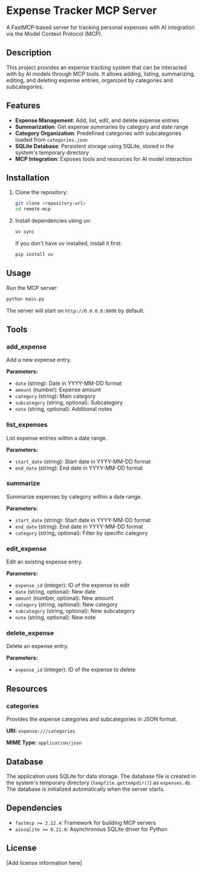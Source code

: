 # Expense Tracker MCP Server

A FastMCP-based server for tracking personal expenses with AI integration via the Model Context Protocol (MCP).

## Description

This project provides an expense tracking system that can be interacted with by AI models through MCP tools. It allows adding, listing, summarizing, editing, and deleting expense entries, organized by categories and subcategories.

## Features

- **Expense Management**: Add, list, edit, and delete expense entries
- **Summarization**: Get expense summaries by category and date range
- **Category Organization**: Predefined categories with subcategories loaded from `categories.json`
- **SQLite Database**: Persistent storage using SQLite, stored in the system's temporary directory
- **MCP Integration**: Exposes tools and resources for AI model interaction

## Installation

1. Clone the repository:

   ```bash
   git clone <repository-url>
   cd remote-mcp
   ```

2. Install dependencies using uv:

   ```bash
   uv sync
   ```

   If you don't have uv installed, install it first:

   ```bash
   pip install uv
   ```

## Usage

Run the MCP server:

```bash
python main.py
```

The server will start on `http://0.0.0.0:8000` by default.

## Tools

### add_expense

Add a new expense entry.

**Parameters:**

- `date` (string): Date in YYYY-MM-DD format
- `amount` (number): Expense amount
- `category` (string): Main category
- `subcategory` (string, optional): Subcategory
- `note` (string, optional): Additional notes

### list_expenses

List expense entries within a date range.

**Parameters:**

- `start_date` (string): Start date in YYYY-MM-DD format
- `end_date` (string): End date in YYYY-MM-DD format

### summarize

Summarize expenses by category within a date range.

**Parameters:**

- `start_date` (string): Start date in YYYY-MM-DD format
- `end_date` (string): End date in YYYY-MM-DD format
- `category` (string, optional): Filter by specific category

### edit_expense

Edit an existing expense entry.

**Parameters:**

- `expense_id` (integer): ID of the expense to edit
- `date` (string, optional): New date
- `amount` (number, optional): New amount
- `category` (string, optional): New category
- `subcategory` (string, optional): New subcategory
- `note` (string, optional): New note

### delete_expense

Delete an expense entry.

**Parameters:**

- `expense_id` (integer): ID of the expense to delete

## Resources

### categories

Provides the expense categories and subcategories in JSON format.

**URI:** `expense:///categories`

**MIME Type:** `application/json`

## Database

The application uses SQLite for data storage. The database file is created in the system's temporary directory (`tempfile.gettempdir()`) as `expenses.db`. The database is initialized automatically when the server starts.

## Dependencies

- `fastmcp >= 2.12.4`: Framework for building MCP servers
- `aiosqlite >= 0.21.0`: Asynchronous SQLite driver for Python

## License

[Add license information here]

